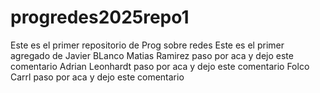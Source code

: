 # progredes2025repo1
Este es el primer repositorio de Prog sobre redes
Este es el primer agregado de Javier BLanco
Matias Ramirez paso por aca y dejo este comentario 
Adrian Leonhardt paso por aca y dejo este comentario
Folco Carrl paso por aca y dejo este comentario